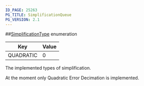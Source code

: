 ```yaml
---
ID_PAGE: 25263
PG_TITLE: SimplificationQueue
PG_VERSION: 2.1
---
```

##[SimplificationType](/classes/2.3/SimplificationType) enumeration

Key | Value
---|---
QUADRATIC | 0
The implemented types of simplification.

At the moment only Quadratic Error Decimation is implemented.

